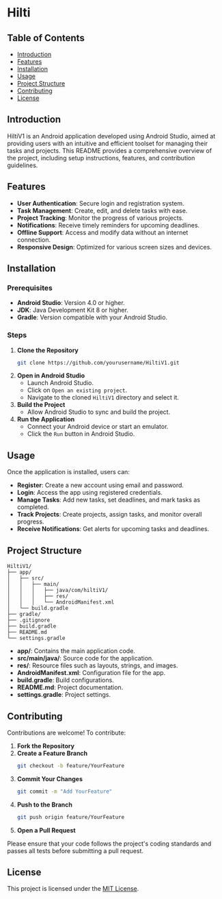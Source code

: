 # Hilti

## Table of Contents
- [Introduction](#introduction)
- [Features](#features)
- [Installation](#installation)
- [Usage](#usage)
- [Project Structure](#project-structure)
- [Contributing](#contributing)
- [License](#license)

## Introduction
HiltiV1 is an Android application developed using Android Studio, aimed at providing users with an intuitive and efficient toolset for managing their tasks and projects. This README provides a comprehensive overview of the project, including setup instructions, features, and contribution guidelines.

## Features
- **User Authentication**: Secure login and registration system.
- **Task Management**: Create, edit, and delete tasks with ease.
- **Project Tracking**: Monitor the progress of various projects.
- **Notifications**: Receive timely reminders for upcoming deadlines.
- **Offline Support**: Access and modify data without an internet connection.
- **Responsive Design**: Optimized for various screen sizes and devices.

## Installation

### Prerequisites
- **Android Studio**: Version 4.0 or higher.
- **JDK**: Java Development Kit 8 or higher.
- **Gradle**: Version compatible with your Android Studio.

### Steps
1. **Clone the Repository**
    ```bash
    git clone https://github.com/yourusername/HiltiV1.git
    ```
2. **Open in Android Studio**
    - Launch Android Studio.
    - Click on `Open an existing project`.
    - Navigate to the cloned `HiltiV1` directory and select it.
3. **Build the Project**
    - Allow Android Studio to sync and build the project.
4. **Run the Application**
    - Connect your Android device or start an emulator.
    - Click the `Run` button in Android Studio.

## Usage
Once the application is installed, users can:
- **Register**: Create a new account using email and password.
- **Login**: Access the app using registered credentials.
- **Manage Tasks**: Add new tasks, set deadlines, and mark tasks as completed.
- **Track Projects**: Create projects, assign tasks, and monitor overall progress.
- **Receive Notifications**: Get alerts for upcoming tasks and deadlines.

## Project Structure
```
HiltiV1/
├── app/
│   ├── src/
│   │   ├── main/
│   │   │   ├── java/com/hiltiV1/
│   │   │   ├── res/
│   │   │   └── AndroidManifest.xml
│   └── build.gradle
├── gradle/
├── .gitignore
├── build.gradle
├── README.md
└── settings.gradle
```

- **app/**: Contains the main application code.
- **src/main/java/**: Source code for the application.
- **res/**: Resource files such as layouts, strings, and images.
- **AndroidManifest.xml**: Configuration file for the app.
- **build.gradle**: Build configurations.
- **README.md**: Project documentation.
- **settings.gradle**: Project settings.

## Contributing
Contributions are welcome! To contribute:
1. **Fork the Repository**
2. **Create a Feature Branch**
    ```bash
    git checkout -b feature/YourFeature
    ```
3. **Commit Your Changes**
    ```bash
    git commit -m "Add YourFeature"
    ```
4. **Push to the Branch**
    ```bash
    git push origin feature/YourFeature
    ```
5. **Open a Pull Request**

Please ensure that your code follows the project's coding standards and passes all tests before submitting a pull request.

## License
This project is licensed under the [MIT License](LICENSE).
